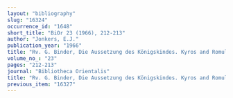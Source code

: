 ```yaml
---
layout: "bibliography"
slug: "16324"
occurrence_id: "1648"
short_title: "BiOr 23 (1966), 212-213"
author: "Jonkers, E.J."
publication_year: "1966"
title: "Rv. G. Binder, Die Aussetzung des Königskindes. Kyros and Romulus"
volume_no_: "23"
pages: "212-213"
journal: "Bibliotheca Orientalis"
title: "Rv. G. Binder, Die Aussetzung des Königskindes. Kyros and Romulus"
previous_item: "16327"
---
```

